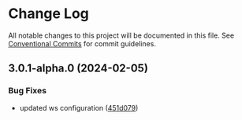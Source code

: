 # Change Log

All notable changes to this project will be documented in this file.
See [Conventional Commits](https://conventionalcommits.org) for commit guidelines.

## 3.0.1-alpha.0 (2024-02-05)

### Bug Fixes

-   updated ws configuration ([451d079](https://github.com/CDEBase/fullstack-pro/commit/451d079c3eb2089444a6fd4e6186ab06c9bea434))
